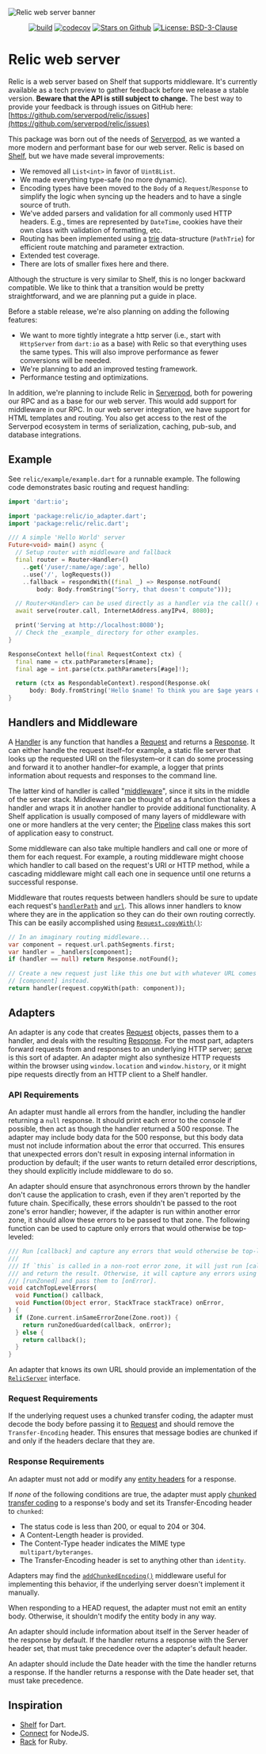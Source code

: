 ![Relic web server banner](https://github.com/serverpod/relic/raw/main/misc/images/github-banner.jpg)

<p align="center">
<a href="https://github.com/serverpod/relic/actions"><img src="https://github.com/serverpod/relic/workflows/Relic CI/badge.svg" alt="build"></a>
<a href="https://codecov.io/gh/serverpod/relic"><img src="https://codecov.io/gh/serverpod/relic/branch/main/graph/badge.svg" alt="codecov"></a>
<a href="https://github.com/serverpod/relic"><img src="https://img.shields.io/github/stars/serverpod/relic.svg?style=flat&logo=github&colorB=deeppink&label=stars" alt="Stars on Github"></a>
<a href="https://opensource.org/license/bsd-3-clause"><img src="https://img.shields.io/badge/license/bsd-3-clause.svg" alt="License: BSD-3-Clause"></a>
</p>

# Relic web server

Relic is a web server based on Shelf that supports middleware. It's currently available as a tech preview to gather feedback before we release a stable version. __Beware that the API is still subject to change.__ The best way to provide your feedback is through issues on GitHub here:
[https://github.com/serverpod/relic/issues](https://github.com/serverpod/relic/issues)

This package was born out of the needs of [Serverpod](https://serverpod.dev), as we wanted a more modern and performant base for our web server. Relic is based on [Shelf](https://pub.dev/packages/shelf), but we have made several improvements:

- We removed all `List<int>` in favor of `Uint8List`.
- We made everything type-safe (no more dynamic).
- Encoding types have been moved to the `Body` of a `Request`/`Response` to simplify the logic when syncing up the headers and to have a single source of truth.
- We've added parsers and validation for all commonly used HTTP headers. E.g., times are represented by `DateTime`, cookies have their own class with validation of formatting, etc.
- Routing has been implemented using a [trie](https://en.wikipedia.org/wiki/Trie) data-structure (`PathTrie`) for efficient route matching and parameter extraction.
- Extended test coverage.
- There are lots of smaller fixes here and there.

Although the structure is very similar to Shelf, this is no longer backward compatible. We like to think that a transition would be pretty straightforward, and we are planning put a guide in place.

Before a stable release, we're also planning on adding the following features:
- We want to more tightly integrate a http server (i.e., start with `HttpServer` from `dart:io` as a base) with Relic so that everything uses the same types. This will also improve performance as fewer conversions will be needed.
- We're planning to add an improved testing framework.
- Performance testing and optimizations.

In addition, we're planning to include Relic in [Serverpod](https://serverpod.dev), both for powering our RPC and as a base for our web server. This would add support for middleware in our RPC. In our web server integration, we have support for HTML templates and routing. You also get access to the rest of the Serverpod ecosystem in terms of serialization, caching, pub-sub, and database integrations.

## Example

See `relic/example/example.dart` for a runnable example. The following code demonstrates basic routing and request handling:

```dart
import 'dart:io';

import 'package:relic/io_adapter.dart';
import 'package:relic/relic.dart';

/// A simple 'Hello World' server
Future<void> main() async {
  // Setup router with middleware and fallback
  final router = Router<Handler>()
    ..get('/user/:name/age/:age', hello)
    ..use('/', logRequests())
    ..fallback = respondWith((final _) => Response.notFound(
        body: Body.fromString("Sorry, that doesn't compute")));

  // Router<Handler> can be used directly as a handler via the call() extension
  await serve(router.call, InternetAddress.anyIPv4, 8080);

  print('Serving at http://localhost:8080');
  // Check the _example_ directory for other examples.
}

ResponseContext hello(final RequestContext ctx) {
  final name = ctx.pathParameters[#name];
  final age = int.parse(ctx.pathParameters[#age]!);

  return (ctx as RespondableContext).respond(Response.ok(
      body: Body.fromString('Hello $name! To think you are $age years old.')));
}
```

## Handlers and Middleware

A [Handler][] is any function that handles a [Request][] and returns a
[Response][]. It can either handle the request itself–for example, a static file
server that looks up the requested URI on the filesystem–or it can do some
processing and forward it to another handler–for example, a logger that prints
information about requests and responses to the command line.

[handler]: https://pub.dev/documentation/relic/latest/relic/Handler.html
[request]: https://pub.dev/documentation/relic/latest/relic/Request-class.html
[response]: https://pub.dev/documentation/relic/latest/relic/Response-class.html

The latter kind of handler is called "[middleware][]", since it sits in the
middle of the server stack. Middleware can be thought of as a function that
takes a handler and wraps it in another handler to provide additional
functionality. A Shelf application is usually composed of many layers of
middleware with one or more handlers at the very center; the [Pipeline][] class
makes this sort of application easy to construct.

[middleware]: https://pub.dev/documentation/relic/latest/relic/Middleware.html
[pipeline]: https://pub.dev/documentation/relic/latest/relic/Pipeline-class.html

Some middleware can also take multiple handlers and call one or more of them for
each request. For example, a routing middleware might choose which handler to
call based on the request's URI or HTTP method, while a cascading middleware
might call each one in sequence until one returns a successful response.

Middleware that routes requests between handlers should be sure to update each
request's [`handlerPath`][handlerpath] and [`url`][url]. This allows inner
handlers to know where they are in the application so they can do their own
routing correctly. This can be easily accomplished using
[`Request.copyWith()`][change]:

[handlerpath]:
  https://pub.dev/documentation/relic/latest/relic/Request/handlerPath.html
[url]: https://pub.dev/documentation/relic/latest/relic/Request/url.html
[change]: https://pub.dev/documentation/relic/latest/relic/Request/copyWith.html

```dart
// In an imaginary routing middleware...
var component = request.url.pathSegments.first;
var handler = _handlers[component];
if (handler == null) return Response.notFound();

// Create a new request just like this one but with whatever URL comes after
// [component] instead.
return handler(request.copyWith(path: component));
```

## Adapters

An adapter is any code that creates [Request][] objects, passes them to a
handler, and deals with the resulting [Response][]. For the most part, adapters
forward requests from and responses to an underlying HTTP server;
[serve][] is this sort of adapter. An adapter might also synthesize
HTTP requests within the browser using `window.location` and `window.history`,
or it might pipe requests directly from an HTTP client to a Shelf handler.

[serve]: https://pub.dev/documentation/relic/latest/relic/serve.html

### API Requirements

An adapter must handle all errors from the handler, including the handler
returning a `null` response. It should print each error to the console if
possible, then act as though the handler returned a 500 response. The adapter
may include body data for the 500 response, but this body data must not include
information about the error that occurred. This ensures that unexpected errors
don't result in exposing internal information in production by default; if the
user wants to return detailed error descriptions, they should explicitly include
middleware to do so.

An adapter should ensure that asynchronous errors thrown by the handler don't
cause the application to crash, even if they aren't reported by the future
chain. Specifically, these errors shouldn't be passed to the root zone's error
handler; however, if the adapter is run within another error zone, it should
allow these errors to be passed to that zone. The following function can be used
to capture only errors that would otherwise be top-leveled:

```dart
/// Run [callback] and capture any errors that would otherwise be top-leveled.
///
/// If `this` is called in a non-root error zone, it will just run [callback]
/// and return the result. Otherwise, it will capture any errors using
/// [runZoned] and pass them to [onError].
void catchTopLevelErrors(
  void Function() callback,
  void Function(Object error, StackTrace stackTrace) onError,
) {
  if (Zone.current.inSameErrorZone(Zone.root)) {
    return runZonedGuarded(callback, onError);
  } else {
    return callback();
  }
}
```

An adapter that knows its own URL should provide an implementation of the
[`RelicServer`][server] interface.

[server]: https://pub.dev/documentation/relic/latest/relic/RelicServer-class.html

### Request Requirements

If the underlying request uses a chunked transfer coding, the adapter must
decode the body before passing it to [Request][] and should remove the
`Transfer-Encoding` header. This ensures that message bodies are chunked if and
only if the headers declare that they are.

### Response Requirements

An adapter must not add or modify any [entity headers][] for a response.

[entity headers]: https://www.w3.org/Protocols/rfc2616/rfc2616-sec7.html#sec7.1

If _none_ of the following conditions are true, the adapter must apply [chunked
transfer coding][] to a response's body and set its Transfer-Encoding header to
`chunked`:

- The status code is less than 200, or equal to 204 or 304.
- A Content-Length header is provided.
- The Content-Type header indicates the MIME type `multipart/byteranges`.
- The Transfer-Encoding header is set to anything other than `identity`.

[chunked transfer coding]:
  https://www.w3.org/Protocols/rfc2616/rfc2616-sec3.html#sec3.6.1

Adapters may find the [`addChunkedEncoding()`][addchunkedencoding] middleware
useful for implementing this behavior, if the underlying server doesn't
implement it manually.

[addchunkedencoding]:
  https://pub.dev/documentation/shelf/latest/shelf/addChunkedEncoding.html

When responding to a HEAD request, the adapter must not emit an entity body.
Otherwise, it shouldn't modify the entity body in any way.

An adapter should include information about itself in the Server header of the
response by default. If the handler returns a response with the Server header
set, that must take precedence over the adapter's default header.

An adapter should include the Date header with the time the handler returns a
response. If the handler returns a response with the Date header set, that must
take precedence.

## Inspiration

- [Shelf](https://pub.dev/packages/shelf) for Dart.
- [Connect](https://github.com/senchalabs/connect) for NodeJS.
- [Rack](https://github.com/rack/rack) for Ruby.
